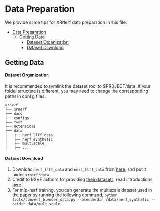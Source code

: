 # Data Preparation

We provide some tips for XRNerf data preparation in this file.

<!-- TOC -->

- [Data Preparation](#data-preparation)
  - [Getting Data](#getting-data)
      - [Dataset Organization](#dataset-organization)
      - [Dataset Download](#dataset-download)

<!-- TOC -->

## Getting Data

#### Dataset Organization
It is recommended to symlink the dataset root to $PROJECT/data. If your folder structure is different, you may need to change the corresponding paths in config files.

```
xrnerf
├── xrnerf
├── docs
├── configs
├── test
├── extensions
├── data
│   ├── nerf_llff_data
│   ├── nerf_synthetic
│   ├── multiscale
│   ├── ...
```

#### Dataset Download
1. Download ```nerf_llff_data``` and ```nerf_llff_data``` from [here](https://drive.google.com/drive/folders/128yBriW1IG_3NJ5Rp7APSTZsJqdJdfc1), and put it under ```xrnerf/data```
2. Credit to NSVF authors for providing [their datasets](https://github.com/facebookresearch/NSVF), read introductions [here](https://github.com/creiser/kilonerf#download-nsvf-datasets)
3. For mip-nerf training, you can generate the multiscale dataset used in the paper by running the following command, ```python tools/convert_blender_data.py --blenderdir /data/nerf_synthetic --outdir data/multiscale```
